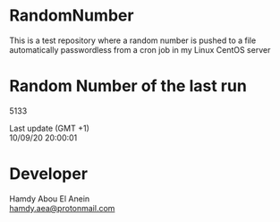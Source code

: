 # RandomNumber    
This is a test repository where a random number is pushed to a file automatically passwordless from a cron job in my Linux CentOS server    
# Random Number of the last run   
5133
      
Last update (GMT +1)    
10/09/20 20:00:01
# Developer    
Hamdy Abou El Anein   
hamdy.aea@protonmail.com
